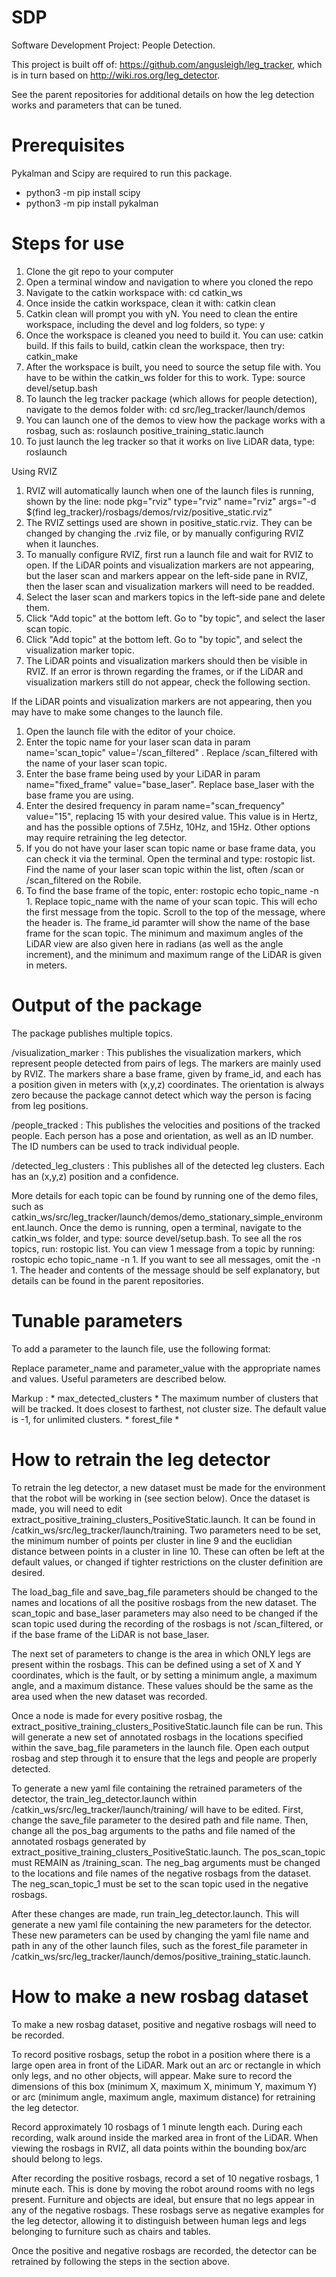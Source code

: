 # SDP
Software Development Project: People Detection.

This project is built off of: https://github.com/angusleigh/leg_tracker, which is in turn based on http://wiki.ros.org/leg_detector.

See the parent repositories for additional details on how the leg detection works and parameters that can be tuned.

# Prerequisites
Pykalman and Scipy are required to run this package.
- python3 -m pip install scipy
- python3 -m pip install pykalman

# Steps for use

1. Clone the git repo to your computer
2. Open a terminal window and navigation to where you cloned the repo
3. Navigate to the catkin workspace with: cd catkin_ws
4. Once inside the catkin workspace, clean it with: catkin clean
5. Catkin clean will prompt you with yN. You need to clean the entire workspace, including the devel and log folders, so type: y
6. Once the workspace is cleaned you need to build it. You can use: catkin build. If this fails to build, catkin clean the workspace, then try: catkin_make
7. After the workspace is built, you need to source the setup file with. You have to be within the catkin_ws folder for this to work. Type: source devel/setup.bash
8. To launch the leg tracker package (which allows for people detection), navigate to the demos folder with: cd src/leg_tracker/launch/demos
9. You can launch one of the demos to view how the package works with a rosbag, such as: roslaunch positive_training_static.launch
10. To just launch the leg tracker so that it works on live LiDAR data, type: roslaunch

Using RVIZ
1. RVIZ will automatically launch when one of the launch files is running, shown by the line: node pkg="rviz" type="rviz" name="rviz"
    args="-d $(find leg_tracker)/rosbags/demos/rviz/positive_static.rviz"
2. The RVIZ settings used are shown in positive_static.rviz. They can be changed by changing the .rviz file, or by manually configuring RVIZ when it launches.
3. To manually configure RVIZ, first run a launch file and wait for RVIZ to open. If the LiDAR points and visualization markers are not appearing, but the laser scan and markers appear on the left-side pane in RVIZ, then the laser scan and visualization markers will need to be readded.
4. Select the laser scan and markers topics in the left-side pane and delete them.
5. Click "Add topic" at the bottom left. Go to "by topic", and select the laser scan topic.
6. Click "Add topic" at the bottom left. Go to "by topic", and select the visualization marker topic.
7. The LiDAR points and visualization markers should then be visible in RVIZ. If an error is thrown regarding the frames, or if the LiDAR and visualization markers still do not appear, check the following section.

If the LiDAR points and visualization markers are not appearing, then you may have to make some changes to the launch file.
1. Open the launch file with the editor of your choice.
2. Enter the topic name for your laser scan data in param name='scan_topic" value='/scan_filtered" . Replace /scan_filtered with the name of your laser scan topic.
3. Enter the base frame being used by your LiDAR in param name="fixed_frame" value="base_laser". Replace base_laser with the base frame you are using.
4. Enter the desired frequency in param name="scan_frequency" value="15", replacing 15 with your desired value. This value is in Hertz, and has the possible options of 7.5Hz, 10Hz, and 15Hz. Other options may require retraining the leg detector.
5. If you do not have your laser scan topic name or base frame data, you can check it via the terminal. Open the terminal and type: rostopic list. Find the name of your laser scan topic within the list, often /scan or /scan_filtered on the Robile. 
6. To find the base frame of the topic, enter: rostopic echo topic_name -n 1. Replace topic_name with the name of your scan topic. This will echo the first message from the topic. Scroll to the top of the message, where the header is. The frame_id paramter will show the name of the base frame for the scan topic. The minimum and maximum angles of the LiDAR view are also given here in radians (as well as the angle increment), and the minimum and maximum range of the LiDAR is given in meters. 

# Output of the package
The package publishes multiple topics.

/visualization_marker : This publishes the visualization markers, which represent people detected from pairs of legs. The markers are mainly used by RVIZ. The markers share a base frame, given by frame_id, and each has a position given in meters with (x,y,z) coordinates. The orientation is always zero because the package cannot detect which way the person is facing from leg positions.

/people_tracked : This publishes the velocities and positions of the tracked people. Each person has a pose and orientation, as well as an ID number. The ID numbers can be used to track individual people. 

/detected_leg_clusters : This publishes all of the detected leg clusters. Each has an (x,y,z) position and a confidence. 

More details for each topic can be found by running one of the demo files, such as catkin_ws/src/leg_tracker/launch/demos/demo_stationary_simple_environment.launch. Once the demo is running, open a terminal, navigate to the catkin_ws folder, and type: source devel/setup.bash. To see all the ros topics, run: rostopic list. You can view 1 message from a topic by running: rostopic echo topic_name -n 1. If you want to see all messages, omit the -n 1. The header and contents of the message should be self explanatory, but details can be found in the parent repositories. 

# Tunable parameters
To add a parameter to the launch file, use the following format: 

<param name="parameter_name" value="parameter_value" />

Replace parameter_name and parameter_value with the appropriate names and values. Useful parameters are described below.

Markup : * max_detected_clusters
              * The maximum number of clusters that will be tracked. It does closest to farthest, not cluster size. The default value is -1, for unlimited clusters.
          * forest_file
              * 


# How to retrain the leg detector
To retrain the leg detector, a new dataset must be made for the environment that the robot will be working in (see section below). Once the dataset is made, you will need to edit extract_positive_training_clusters_PositiveStatic.launch. It can be found in /catkin_ws/src/leg_tracker/launch/training. Two parameters need to be set, the minimum number of points per cluster in line 9 and the euclidian distance between points in a cluster in line 10. These can often be left at the default values, or changed if tighter restrictions on the cluster definition are desired. 

The load_bag_file and save_bag_file parameters should be changed to the names and locations of all the positive rosbags from the new dataset. The scan_topic and base_laser parameters may also need to be changed if the scan topic used during the recording of the rosbags is not /scan_filtered, or if the base frame of the LiDAR is not base_laser. 

The next set of parameters to change is the area in which ONLY legs are present within the rosbags. This can be defined using a set of X and Y coordinates, which is the fault, or by setting a minimum angle, a maximum angle, and a maximum distance. These values should be the same as the area used when the new dataset was recorded. 

Once a node is made for every positive rosbag, the extract_positive_training_clusters_PositiveStatic.launch file can be run. This will generate a new set of annotated rosbags in the locations specified within the save_bag_file parameters in the launch file. Open each output rosbag and step through it to ensure that the legs and people are properly detected.

To generate a new yaml file containing the retrained parameters of the detector, the train_leg_detector.launch within /catkin_ws/src/leg_tracker/launch/training/ will have to be edited. First, change the save_file parameter to the desired path and file name. Then, change all the pos_bag arguments to the paths and file named of the annotated rosbags generated by extract_positive_training_clusters_PositiveStatic.launch. The pos_scan_topic must REMAIN as /training_scan. The neg_bag arguments must be changed to the locations and file names of the negative rosbags from the dataset. The neg_scan_topic_1 must be set to the scan topic used in the negative rosbags. 

After these changes are made, run train_leg_detector.launch. This will generate a new yaml file containing the new parameters for the detector. These new parameters can be used by changing the yaml file name and path in any of the other launch files, such as the forest_file parameter in /catkin_ws/src/leg_tracker/launch/demos/positive_training_static.launch. 
  
# How to make a new rosbag dataset 

To make a new rosbag dataset, positive and negative rosbags will need to be recorded.

To record positive rosbags, setup the robot in a position where there is a large open area in front of the LiDAR. Mark out an arc or rectangle in which only legs, and no other objects, will appear. Make sure to record the dimensions of this box (minimum X, maximum X, minimum Y, maximum Y) or arc (minimum angle, maximum angle, maximum distance) for retraining the leg detector. 

Record approximately 10 rosbags of 1 minute length each. During each recording, walk around inside the marked area in front of the LiDAR. When viewing the rosbags in RVIZ, all data points within the bounding box/arc should belong to legs. 

After recording the positive rosbags, record a set of 10 negative rosbags, 1 minute each. This is done by moving the robot around rooms with no legs present. Furniture and objects are ideal, but ensure that no legs appear in any of the negative rosbags. These rosbags serve as negative examples for the leg detector, allowing it to distinguish between human legs and legs belonging to furniture such as chairs and tables. 

Once the positive and negative rosbags are recorded, the detector can be retrained by following the steps in the section above.
